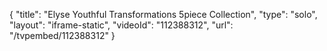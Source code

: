 {
    "title": "Elyse Youthful Transformations 5piece Collection",
    "type": "solo",
    "layout": "iframe-static",
    "videoId": "112388312",
    "url": "\/tvpembed\/112388312"
}